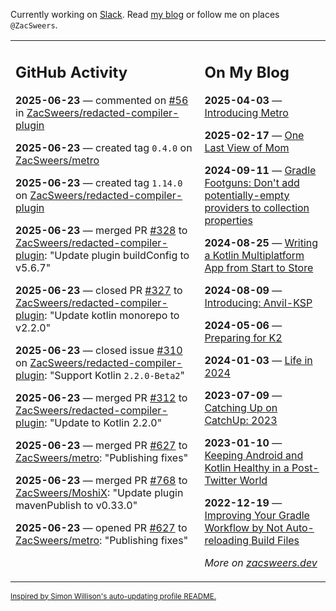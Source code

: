 Currently working on [Slack](https://slack.com/). Read [my blog](https://zacsweers.dev/) or follow me on places `@ZacSweers`.

<table><tr><td valign="top" width="60%">

## GitHub Activity
<!-- githubActivity starts -->
**2025-06-23** — commented on [#56](https://github.com/ZacSweers/redacted-compiler-plugin/issues/56#issuecomment-2996998968) in [ZacSweers/redacted-compiler-plugin](https://github.com/ZacSweers/redacted-compiler-plugin)

**2025-06-23** — created tag `0.4.0` on [ZacSweers/metro](https://github.com/ZacSweers/metro)

**2025-06-23** — created tag `1.14.0` on [ZacSweers/redacted-compiler-plugin](https://github.com/ZacSweers/redacted-compiler-plugin)

**2025-06-23** — merged PR [#328](https://github.com/ZacSweers/redacted-compiler-plugin/pull/328) to [ZacSweers/redacted-compiler-plugin](https://github.com/ZacSweers/redacted-compiler-plugin): "Update plugin buildConfig to v5.6.7"

**2025-06-23** — closed PR [#327](https://github.com/ZacSweers/redacted-compiler-plugin/pull/327) to [ZacSweers/redacted-compiler-plugin](https://github.com/ZacSweers/redacted-compiler-plugin): "Update kotlin monorepo to v2.2.0"

**2025-06-23** — closed issue [#310](https://github.com/ZacSweers/redacted-compiler-plugin/issues/310) on [ZacSweers/redacted-compiler-plugin](https://github.com/ZacSweers/redacted-compiler-plugin): "Support Kotlin `2.2.0-Beta2`"

**2025-06-23** — merged PR [#312](https://github.com/ZacSweers/redacted-compiler-plugin/pull/312) to [ZacSweers/redacted-compiler-plugin](https://github.com/ZacSweers/redacted-compiler-plugin): "Update to Kotlin 2.2.0"

**2025-06-23** — merged PR [#627](https://github.com/ZacSweers/metro/pull/627) to [ZacSweers/metro](https://github.com/ZacSweers/metro): "Publishing fixes"

**2025-06-23** — merged PR [#768](https://github.com/ZacSweers/MoshiX/pull/768) to [ZacSweers/MoshiX](https://github.com/ZacSweers/MoshiX): "Update plugin mavenPublish to v0.33.0"

**2025-06-23** — opened PR [#627](https://github.com/ZacSweers/metro/pull/627) to [ZacSweers/metro](https://github.com/ZacSweers/metro): "Publishing fixes"
<!-- githubActivity ends -->
</td><td valign="top" width="40%">

## On My Blog
<!-- blog starts -->
**2025-04-03** — [Introducing Metro](https://www.zacsweers.dev/introducing-metro/)

**2025-02-17** — [One Last View of Mom](https://www.zacsweers.dev/one-last-view-of-mom/)

**2024-09-11** — [Gradle Footguns: Don't add potentially-empty providers to collection properties](https://www.zacsweers.dev/gradle-footgun-adding-empty-providers-to-collection-properties/)

**2024-08-25** — [Writing a Kotlin Multiplatform App from Start to Store](https://www.zacsweers.dev/writing-a-kotlin-multiplatform-app-from-start-to-store/)

**2024-08-09** — [Introducing: Anvil-KSP](https://www.zacsweers.dev/introducing-anvil-ksp/)

**2024-05-06** — [Preparing for K2](https://www.zacsweers.dev/preparing-for-k2/)

**2024-01-03** — [Life in 2024](https://www.zacsweers.dev/life-in-2024/)

**2023-07-09** — [Catching Up on CatchUp: 2023](https://www.zacsweers.dev/catching-up-on-catchup-2023/)

**2023-01-10** — [Keeping Android and Kotlin Healthy in a Post-Twitter World](https://www.zacsweers.dev/keeping-android-healthy/)

**2022-12-19** — [Improving Your Gradle Workflow by Not Auto-reloading Build Files](https://www.zacsweers.dev/improving-your-workflow-by-not-auto-reloading-build-files/)
<!-- blog ends -->
_More on [zacsweers.dev](https://zacsweers.dev/)_
</td></tr></table>

<sub><a href="https://simonwillison.net/2020/Jul/10/self-updating-profile-readme/">Inspired by Simon Willison's auto-updating profile README.</a></sub>